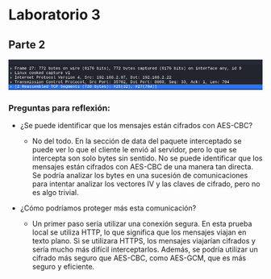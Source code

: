 # Laboratorio 3

## Parte 2

![Wireshark](https://github.com/markalbrand56/Cifrados-Repo/blob/main/Laboratorio-3-Parte-2/images/wireshark.png)

### Preguntas para reflexión:

- ¿Se puede identificar que los mensajes están cifrados con AES-CBC?
  - No del todo. En la sección de data del paquete interceptado se puede ver lo que el cliente le envió al servidor, pero lo que se intercepta son solo bytes sin sentido. No se puede identificar que los mensajes están cifrados con AES-CBC de una manera tan directa. Se podría analizar los bytes en una sucesión de comunicaciones para intentar analizar los vectores IV y las claves de cifrado, pero no es algo trivial.

- ¿Cómo podríamos proteger más esta comunicación?
  - Un primer paso sería utilizar una conexión segura. En esta prueba local se utiliza HTTP, lo que significa que los mensajes viajan en texto plano. Si se utilizara HTTPS, los mensajes viajarían cifrados y sería mucho más difícil interceptarlos. Además, se podría utilizar un cifrado más seguro que AES-CBC, como AES-GCM, que es más seguro y eficiente.
